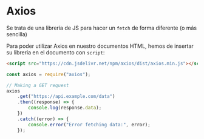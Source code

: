 # Axios

Se trata de una librería de JS para hacer un `fetch` de forma diferente (o más sencilla)

Para poder utilizar Axios en nuestro documentos HTML, hemos de insertar su libreria en el documento con `script`:

```html
<script src="https://cdn.jsdelivr.net/npm/axios/dist/axios.min.js"></script>
```

```js
const axios = require("axios");

// Making a GET request
axios
    .get("https://api.example.com/data")
    .then((response) => {
        console.log(response.data);
    })
    .catch((error) => {
        console.error("Error fetching data:", error);
    });
```
